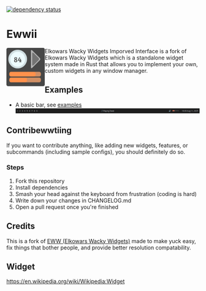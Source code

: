 [![dependency status](https://deps.rs/repo/github/byson94/ewwii/status.svg)](https://deps.rs/repo/github/byson94/ewwii)

# Ewwii

<img src="./.github/EwwiiLogo.png" height="100" align="left"/>

Elkowars Wacky Widgets Imporved Interface is a fork of Elkowars Wacky Widgets which is a standalone widget system made in Rust that allows you to implement your own, custom widgets in any window manager.

## Examples

-   A basic bar, see [examples](./examples/ewwii-bar)
    ![Example 1](./examples/ewwii-bar/ewwii-bar.png)

## Contribewwtiing

If you want to contribute anything, like adding new widgets, features, or subcommands (including sample configs), you should definitely do so.

### Steps

1. Fork this repository
2. Install dependencies
3. Smash your head against the keyboard from frustration (coding is hard)
4. Write down your changes in CHANGELOG.md
5. Open a pull request once you're finished

## Credits

This is a fork of [EWW (Elkowars Wacky Widgets)](https://github.com/elkowar/eww) made to make yuck easy, fix things that bother people, and provide better resolution compatability.

## Widget

https://en.wikipedia.org/wiki/Wikipedia:Widget
